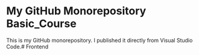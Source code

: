 # My GitHub Monorepository Basic_Course

This is my GitHub monorepository. I published it directly from Visual Studio Code.#   F r o n t e n d  
 